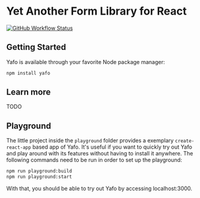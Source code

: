 # Yet Another Form Library for React

[![GitHub Workflow Status](https://img.shields.io/github/workflow/status/dhuan/yafo/Test?logo=github&style=for-the-badge)](https://github.com/dhuan/yafo/actions?query=workflow%3AGo)

## Getting Started

Yafo is available through your favorite Node package manager:

```sh
npm install yafo
```

## Learn more

TODO

## Playground

The little project inside the `playground` folder provides a exemplary `create-react-app` based app of Yafo. It's useful if you want to quickly try out Yafo and play around with its features without having to install it anywhere. The following commands need to be run in order to set up the playground:

```sh
npm run playground:build
npm run playground:start
```

With that, you should be able to try out Yafo by accessing localhost:3000.
